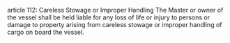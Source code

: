 article 112: Careless Stowage or Improper Handling
The Master or owner of the vessel shall be held liable for any loss of life or injury to persons or damage to property arising from careless stowage or improper handling of cargo on board the vessel. 
<ul>
</ul>